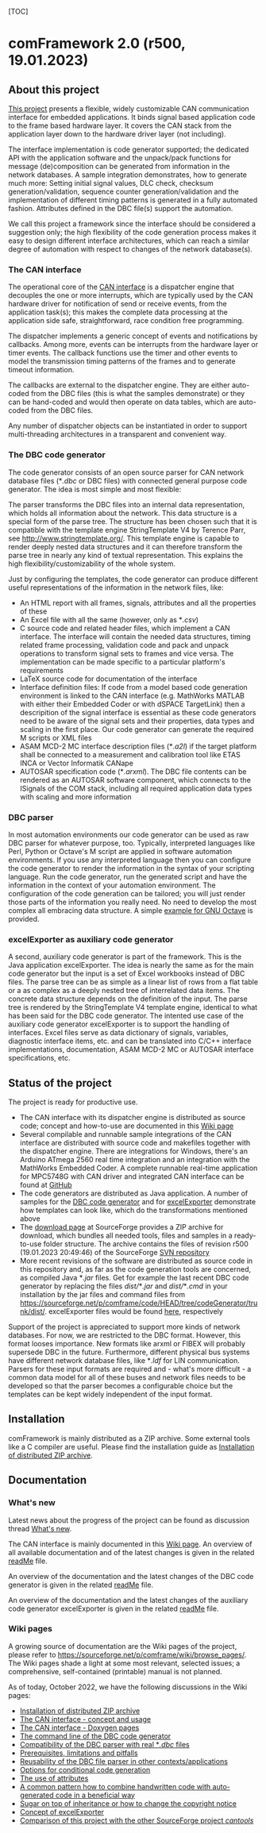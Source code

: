 [TOC]

# comFramework 2.0 (r500, 19.01.2023) #

## About this project ##

[This project](https://sourceforge.net/p/comframe) presents a flexible, widely customizable CAN communication
interface for embedded applications. It binds signal based application
code to the frame based hardware layer. It covers the CAN stack from the
application layer down to the hardware driver layer (not including).

The interface implementation is code generator supported; the dedicated
API with the application software and the unpack/pack functions for
message (de)composition can be generated from information in the network
databases. A sample integration demonstrates, how to generate much more:
Setting initial signal values, DLC check, checksum generation/validation,
sequence counter generation/validation and the implementation of different
timing patterns is generated in a fully automated fashion. Attributes
defined in the DBC file(s) support the automation.

We call this project a framework since the interface should be considered
a suggestion only; the high flexibility of the code generation process
makes it easy to design different interface architectures, which can reach
a similar degree of automation with respect to changes of the network
database(s).

### The CAN interface ###

The operational core of the [CAN interface](https://sourceforge.net/p/comframe/wiki/The%20CAN%20Interface/) is a dispatcher engine that
decouples the one or more interrupts, which are typically used by the CAN
hardware driver for notification of send or receive events, from the
application task(s); this makes the complete data processing at the
application side safe, straightforward, race condition free programming.

The dispatcher implements a generic concept of events and notifications by
callbacks. Among more, events can be interrupts from the hardware layer or
timer events. The callback functions use the timer and other events to
model the transmission timing patterns of the frames and to generate
timeout information.

The callbacks are external to the dispatcher engine. They are either
auto-coded from the DBC files (this is what the samples demonstrate) or
they can be hand-coded and would then operate on data tables, which are
auto-coded from the DBC files.

Any number of dispatcher objects can be instantiated in order to support
multi-threading architectures in a transparent and convenient way.

### The DBC code generator ###

The code generator consists of an open source parser for CAN network
database files (*_.dbc_ or DBC files) with connected general purpose code
generator. The idea is most simple and most flexible:

The parser transforms the DBC files into an internal data representation,
which holds all information about the network. This data structure is a
special form of the parse tree. The structure has been chosen such that it
is compatible with the template engine StringTemplate V4 by Terence Parr,
see <http://www.stringtemplate.org/>. This template engine is capable to
render deeply nested data structures and it can therefore transform the
parse tree in nearly any kind of textual representation. This explains the
high flexibility/customizability of the whole system.

Just by configuring the templates, the code generator can produce
different useful representations of the information in the network files,
like:

- An HTML report with all frames, signals, attributes and all the
  properties of these
- An Excel file with all the same (however, only as *_.csv_)
- C source code and related header files, which implement a CAN interface.
  The interface will contain the needed data structures, timing related
  frame processing, validation code and pack and unpack operations to
  transform signal sets to frames and vice versa. The implementation can
  be made specific to a particular platform's requirements
- LaTeX source code for documentation of the interface
- Interface definition files: If code from a model based code generation
  environment is linked to the CAN interface (e.g. MathWorks MATLAB
  with either their Embedded Coder or with dSPACE TargetLink) then a
  descripition of the signal interface is essential as these code
  generators need to be aware of the signal sets and their properties,
  data types and scaling in the first place. Our code generator can
  generate the required M scripts or XML files
- ASAM MCD-2 MC interface description files (*_.a2l_) if the target
  platform shall be connected to a measurement and calibration tool like
  ETAS INCA or Vector Informatik CANape
- AUTOSAR specification code (*_.arxml_). The DBC file contents can be
  rendered as an AUTOSAR software component, which connects to the
  ISignals of the COM stack, including all required application data types
  with scaling and more information

### DBC parser ###

In most automation environments our code generator can be used as raw DBC
parser for whatever purpose, too. Typically, interpreted languages like
Perl, Python or Octave's M script are applied in software automation
environments. If you use any interpreted language then you can configure
the code generator to render the information in the syntax of your
scripting language. Run the code generator, run the generated script and
have the information in the context of your automation environment. The
configuration of the code generation can be tailored; you will just render
those parts of the information you really need. No need to develop the
most complex all embracing data structure. A simple [example for GNU Octave](https://sourceforge.net/p/comframe/wiki/Reusage%20and%20standalone%20usage%20of%20DBC%20parser/#example-the-code-generator-as-dbc-parser-for-gnu-octave-m)
is provided.

### excelExporter as auxiliary code generator ###

A second, auxiliary code generator is part of the framework. This is the
Java application excelExporter. The idea is nearly the same as for the
main code generator but the input is a set of Excel workbooks instead of
DBC files. The parse tree can be as simple as a linear list of rows from a
flat table or a as complex as a deeply nested tree of interrelated data
items. The concrete data structure depends on the definition of the input.
The parse tree is rendered by the StringTemplate V4 template engine,
identical to what has been said for the DBC code generator. The intented
use case of the auxiliary code generator excelExporter is to support the
handling of interfaces. Excel files serve as data dictionary of signals,
variables, diagnostic interface items, etc. and can be translated into
C/C++ interface implementations, documentation, ASAM MCD-2 MC or
AUTOSAR interface specifications, etc.

## Status of the project ##

The project is ready for productive use.

- The CAN interface with its dispatcher engine is distributed as source
  code; concept and how-to-use are documented in this [Wiki page](https://sourceforge.net/p/comframe/wiki/The%20CAN%20Interface/)
- Several compilable and runnable sample integrations of the CAN interface
  are distributed with source code and makefiles together with the
  dispatcher engine. There are integrations for Windows, there's an
  Arduino ATmega 2560 real time integration and an integration with the
  MathWorks Embedded Coder. A complete runnable real-time application for
  MPC5748G with CAN driver and integrated CAN interface can be found at
  [GitHub](https://github.com/PeterVranken/DEVKIT-MPC5748G/tree/master/samples/CAN)
- The code generators are distributed as Java application. A number of
  samples for the [DBC code generator](https://sourceforge.net/p/comframe/code/HEAD/tree/codeGenerator/trunk/samples/) and for [excelExporter](https://sourceforge.net/p/comframe/code/HEAD/tree/excelExporter/trunk/samples/) demonstrate
  how templates can look like, which do the transformations mentioned above
- The [download page](https://sourceforge.net/p/comframe/files) at SourceForge provides a ZIP archive for download,
  which bundles all needed tools, files and samples in a ready-to-use
  folder structure. The archive contains the files of revision r500
  (19.01.2023 20:49:46) of the SourceForge [SVN repository](https://sourceforge.net/p/comframe/code/HEAD/tree)
- More recent revisions of the software are distributed as source code in
  this repository and, as far as the code generation tools are concerned,
  as compiled Java \*_.jar_ files. Get for example the last recent DBC code
  generator by replacing the files _dist/_\*_.jar_ and _dist/_\*_.cmd_ in your
  installation by the jar files and command files from
  <https://sourceforge.net/p/comframe/code/HEAD/tree/codeGenerator/trunk/dist/>.
  excelExporter files would be found [here](https://sourceforge.net/p/comframe/code/HEAD/tree/excelExporter/trunk/dist/), respectively

Support of the project is appreciated to support more kinds of network
databases. For now, we are restricted to the DBC format. However, this
format looses importance. New formats like arxml or FIBEX will probably
supersede DBC in the future. Furthermore, different physical bus systems
have different network database files, like *_.ldf_ for LIN communication.
Parsers for these input formats are required and - what's more difficult -
a common data model for all of these buses and network files needs to be
developed so that the parser becomes a configurable choice but the
templates can be kept widely independent of the input format.

## Installation ##

comFramework is mainly distributed as a ZIP archive. Some external tools
like a C compiler are useful. Please find the installation guide as
[Installation of distributed ZIP archive](https://sourceforge.net/p/comframe/wiki/Installation/).

## Documentation ##

### What's new ###

Latest news about the progress of the project can be found as discussion
thread [What's new](https://sourceforge.net/p/comframe/discussion/news/).

The CAN interface is mainly documented in this [Wiki page](https://sourceforge.net/p/comframe/wiki/The%20CAN%20Interface/). An overview of
all available documentation and of the latest changes is given in the
related [readMe](https://svn.code.sf.net/p/comframe/code/canInterface/trunk/readMe.html) file.

An overview of the documentation and the latest changes of the DBC code
generator is given in the related [readMe](https://svn.code.sf.net/p/comframe/code/codeGenerator/trunk/readMe.html) file.

An overview of the documentation and the latest changes of the auxiliary
code generator excelExporter is given in the related [readMe](https://svn.code.sf.net/p/comframe/code/excelExporter/trunk/readMe.html) file.

### Wiki pages ###

A growing source of documentation are the Wiki pages of the project,
please refer to <https://sourceforge.net/p/comframe/wiki/browse_pages/>.
The Wiki pages shade a light at some most relevant, selected issues; a
comprehensive, self-contained (printable) manual is not planned.

As of today, October 2022, we have the following discussions in the Wiki
pages:

- [Installation of distributed ZIP archive](https://sourceforge.net/p/comframe/wiki/Installation/)
- [The CAN interface - concept and usage](https://sourceforge.net/p/comframe/wiki/The%20CAN%20Interface/)
- [The CAN interface - Doxygen pages](https://svn.code.sf.net/p/comframe/code/canInterface/trunk/doc/doxygen/html/index.html)
- [The command line of the DBC code generator](https://sourceforge.net/p/comframe/wiki/Command%20Line%20DBC%20Code%20Generator/)
- [Compatibility of the DBC parser with real *_.dbc_ files](https://sourceforge.net/p/comframe/wiki/Reusage%20and%20standalone%20usage%20of%20DBC%20parser/#compatibility)
- [Prerequisites, limitations and pitfalls](https://sourceforge.net/p/comframe/wiki/Prerequisites%2C%20Limitations%20and%20Pitfalls/)
- [Reusability of the DBC file parser in other contexts/applications](https://sourceforge.net/p/comframe/wiki/Reusage%20and%20standalone%20usage%20of%20DBC%20parser/)
- [Options for conditional code generation](https://sourceforge.net/p/comframe/wiki/Conditional%20code/) 
- [The use of attributes](https://sourceforge.net/p/comframe/wiki/Attributes%20in%20the%20network%20database/)
- [A common pattern how to combine handwritten code with auto-generated
  code in a beneficial way](https://sourceforge.net/p/comframe/wiki/Attributes%20in%20the%20network%20database/#typical-code-architecture)
- [Sugar on top of inheritance or how to change the copyright notice](https://sourceforge.net/p/comframe/wiki/Sugar%20on%20top%20of%20Inheritance%20or%20how%20to%20change%20the%20copyright%20notice/)
- [Concept of excelExporter](https://sourceforge.net/p/excelexporter/wiki/Home/)
- [Comparison of this project with the other SourceForge project *cantools*](https://sourceforge.net/p/comframe/wiki/cantools%20versus%20comFramework's%20Code%20Generator/)

